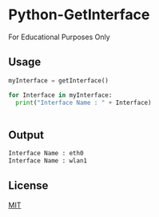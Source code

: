 # Python-GetInterface

For Educational Purposes Only

## Usage

```python
myInterface = getInterface()

for Interface in myInterface:
  print("Interface Name : " + Interface)
  
```

## Output

```bash
Interface Name : eth0
Interface Name : wlan1
```

## License
[MIT](https://choosealicense.com/licenses/mit/)
